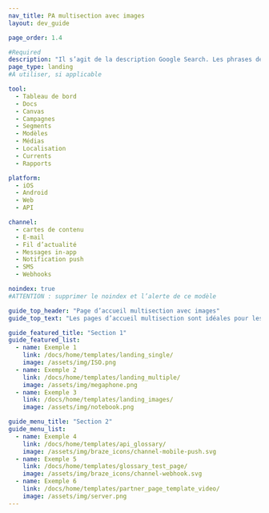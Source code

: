 ```yaml
---
nav_title: PA multisection avec images
layout: dev_guide

page_order: 1.4

#Required
description: "Il s’agit de la description Google Search. Les phrases de plus de 160 caractères seront tronquées… soyez concis !"
page_type: landing
#À utiliser, si applicable

tool:
  - Tableau de bord
  - Docs
  - Canvas
  - Campagnes
  - Segments
  - Modèles
  - Médias
  - Localisation
  - Currents
  - Rapports

platform:
  - iOS
  - Android
  - Web
  - API

channel:
  - cartes de contenu
  - E-mail
  - Fil d’actualité
  - Messages in-app
  - Notification push
  - SMS
  - Webhooks

noindex: true
#ATTENTION : supprimer le noindex et l’alerte de ce modèle

guide_top_header: "Page d’accueil multisection avec images"
guide_top_text: "Les pages d’accueil multisection sont idéales pour les grandes sections dont les pages sont divisées, généralement par thématique. Ce modèle-là utilise le paramètre de mise en page YAML « dev_guide » ('layout: dev_guide'), qui vous empêche d’ajouter des informations supplémentaires au bas de la page, mais qui permet toutefois d’avoir plus d’une seule section de boutons."

guide_featured_title: "Section 1"
guide_featured_list:
  - name: Exemple 1
    link: /docs/home/templates/landing_single/
    image: /assets/img/ISO.png
  - name: Exemple 2
    link: /docs/home/templates/landing_multiple/
    image: /assets/img/megaphone.png
  - name: Exemple 3
    link: /docs/home/templates/landing_images/
    image: /assets/img/notebook.png

guide_menu_title: "Section 2"
guide_menu_list:
  - name: Exemple 4
    link: /docs/home/templates/api_glossary/
    image: /assets/img/braze_icons/channel-mobile-push.svg
  - name: Exemple 5
    link: /docs/home/templates/glossary_test_page/
    image: /assets/img/braze_icons/channel-webhook.svg
  - name: Exemple 6
    link: /docs/home/templates/partner_page_template_video/
    image: /assets/img/server.png
---
```

